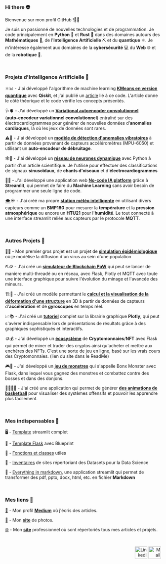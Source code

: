 ### Hi there 👽

Bienvenue sur mon profil GitHub !👋🏼</br>

Je suis un passionné de nouvelles technologies et de programmation. Je code principalement en __Python__ 🐍 et __Rust__ 🦀 dans des domaines autours des __Mathématiques__ 🧮, de l'__Intelligence Artificielle__ ⛏ et du __quantique__ ⚛️. Je m'intéresse également aux domaines de la __cybersécurité__ 💻 du __Web__ 🌐 et de la __robotique__ 🤖. <br>

<br>

### Projets d'Intelligence Artificielle 📌

⚛️📊 - J'ai développé l'algorithme de machine learning [**KMeans en version quantique**](https://github.com/AntoninLfv/QMeans) avec **Qiskit**, et j'ai publié un [article](https://www.sciencedirect.com/science/article/abs/pii/B9780443290961000052?via%3Dihub) lié à ce code. L'article donne le côté théorique et le code vérifie les concepts présentés.

🩺🫀 – J’ai développé un [**Variational autoencoder convolutionnel**](https://github.com/AntoninLfv/ECG_Generator) (**auto‑encodeur variationnel convolutionnel**) entraîné sur des électrocardiogrammes pour générer de nouvelles données d’**anomalies cardiaques**, là où les jeux de données sont rares.

⚠️🔎 - J'ai développé un [**modèle de détection d'anomalies vibratoires**](https://github.com/AntoninLfv/DataScience_IoT_projects/blob/main/Projets/Anomalies_vibratoires_accelerometre_AE_debruitage/README.md) à partir de données provenant de capteurs accéléromètres (MPU-6050) et utilisant un **auto-encodeur de débruitage**.

🕸📰 - J'ai développé un [**réseau de neurones dynamique**](https://github.com/AntoninLfv/Dynamic_graph_neural_network/blob/main/README.md) avec Python à partir d'un article scientifique. Je l'utilise pour effectuer des classifications de signaux **sinusoïdaux**, de **chants d'oiseaux** et d'**électrocardiogrammes**<br>

🧠🌐 - J'ai développé une application web [**No-code IA platform**](https://github.com/AntoninLfv/Online_preprocessing_for_ML) grâce à **Streamlit**, qui permet de faire du **Machine Learning** sans avoir besoin de programmer une seule ligne de code.<br>

🌨️☀️ - J'ai créé ma propre [**station météo intelligente**](https://github.com/AntoninLfv/DataScience_IoT_projects/blob/main/Projets/Station_meteo_prediction_temps_ML/README.md) en utilisant divers capteurs comme un **BMP180** pour mesurer la **température** et la **pression atmosphérique** ou encore un **HTU21** pour l'**humidité**. Le tout connecté à une interface streamlit reliée aux capteurs par le protocole **MQTT**.

<br>

### Autres Projets 📌

🦠🧪 - Mon premier gros projet est un projet de [**simulation épidémiologique**](https://github.com/AntoninLfv/simulation_virus_covid-19) où je modélise la diffusion d'un virus au sein d'une population<br>

⛏️🪙 - J'ai créé un [**simulateur de Blockchain PoW**](https://github.com/AntoninLfv/QuantumChain) qui peut se lancer de manière multi-threadé ou en réseau, avec Flask, Plotly et MQTT avec toute une interface graphique pour suivre l'évolution du minage et l'avancée des mineurs.

🏗️🏢 - J'ai créé un modèle permettant le [**calcul et la visualisation de la déformation d'une structure**](https://github.com/AntoninLfv/DataScience_IoT_projects/blob/main/Projets/Deformation_structure/README.md) en 3D à partir de données de capteurs d'**accélération** et de **gyroscopes** en temps réel. 

📈📚 - J'ai créé un [**tutoriel**](https://github.com/AntoninLfv/Plotly_tutorial) complet sur la librairie graphique **Plotly**, qui peut s'avérer indispensable lors de présentations de résultats grâce à des graphiques sophistiqués et interactifs.

🪙💰 - J'ai développé un [**écosystème**](https://github.com/AntoninLfv/CryptoPlatform) de **Cryptomonnaies**/**NFT** avec Flask qui permet de miner et trader des cryptos ainsi qu'acheter et mettre aux enchères des NFTs. C'est une sorte de jeu en ligne, basé sur les vrais cours des Cryptomonnaies. (lien du site dans le ReadMe)

🎮🧌 - J'ai développé un [**jeu de monstres**](https://github.com/AntoninLfv/Bonx_monsters) qui s'appelle Bonx Monster avec Flask, dans lequel vous gagnez des monstres et combattez contre des bosses et dans des donjons.

🏀🧑🏼‍🏫 - J'ai créé une application qui permet de générer [**des animations de basketball**](https://github.com/AntoninLfv/BasketBallCoach) pour visualiser des systèmes offensifs et pouvoir les apprendre plus facilement.

<br>

### Mes indispensables 📌

🖥 - [Template](https://github.com/AntoninLfv/streamlit_template) streamlit complet 

🚀 - [Template Flask](https://github.com/AntoninLfv/Flask_template) avec Blueprint

🌟 - [Fonctions et classes](https://github.com/AntoninLfv/Utils) utiles

📂 - [Inventaires](https://github.com/AntoninLfv/Gallery-of-Datasets) de sites répertoriant des Datasets pour la Data Science

🧠 - [Everything in markdown](https://github.com/AntoninLfv/everything-in-markdown), une application streamlit qui permet de transformer des pdf, pptx, docx, html, etc. en fichier **Markdown**


<br>

### Mes liens 📌

[🔮](https://medium.com/@antoninlefevre45) - Mon profil [**Medium**](https://medium.com/@antoninlefevre45) où j'écris des articles.

[📸](https://AntoninLfv.github.io/PhotographyWebsite/) - Mon [**site**](https://AntoninLfv.github.io/PhotographyWebsite/) de photos.

[🌐](https://AntoninLfv.github.io) - Mon [**site**](https://AntoninLfv.github.io) professionnel où sont répertoriés tous mes articles et projets.

<br>

<p align="right">
  <a href="https://www.linkedin.com/in/antonin-lefevre-565b8b141" class="fancybox" ><img src="https://user-images.githubusercontent.com/63207451/97303444-b2c04380-185a-11eb-8cfc-864c33a64e4b.png" title="LinkedIn" width="40" height="40"></a>
  <a href="mailto:antoninlefevre45@icloud.com" class="fancybox" ><img src="https://user-images.githubusercontent.com/63207451/97303543-cec3e500-185a-11eb-8adc-c1364e2054a9.png" title="Mail" width="40" height="40"></a>
</p>

